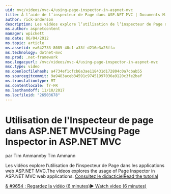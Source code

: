 ```yaml
---
uid: mvc/videos/mvc-4/using-page-inspector-in-aspnet-mvc
title: À l’aide de l’inspecteur de Page dans ASP.NET MVC | Documents Microsoft
author: rick-anderson
description: Les vidéos explore l’utilisation de l’inspecteur de Page dans les applications web ASP.NET MVC. Consultez le didacticiel
ms.author: aspnetcontent
manager: wpickett
ms.date: 06/04/2012
ms.topic: article
ms.assetid: ea642733-8085-40c1-a33f-d216e3a25ffa
ms.technology: dotnet-mvc
ms.prod: .net-framework
msc.legacyurl: /mvc/videos/mvc-4/using-page-inspector-in-aspnet-mvc
msc.type: video
ms.openlocfilehash: a4734ef1cfcb6a3ae118431d172804c0a7cbab55
ms.sourcegitcommit: 9a9483aceb34591c97451997036a9120c3fe2baf
ms.translationtype: MT
ms.contentlocale: fr-FR
ms.lasthandoff: 11/10/2017
ms.locfileid: "26503678"
---
```

<a name="using-page-inspector-in-aspnet-mvc"></a><span data-ttu-id="d0cc9-104">Utilisation de l'Inspecteur de page dans ASP.NET MVC</span><span class="sxs-lookup"><span data-stu-id="d0cc9-104">Using Page Inspector in ASP.NET MVC</span></span>
====================
<span data-ttu-id="d0cc9-105">par Tim Ammann</span><span class="sxs-lookup"><span data-stu-id="d0cc9-105">by Tim Ammann</span></span>

<span data-ttu-id="d0cc9-106">Les vidéos explore l’utilisation de l’inspecteur de Page dans les applications web ASP.NET MVC.</span><span class="sxs-lookup"><span data-stu-id="d0cc9-106">The videos explores the usage of Page Inspector in ASP.NET MVC web applications.</span></span> [<span data-ttu-id="d0cc9-107">Consultez le didacticiel</span><span class="sxs-lookup"><span data-stu-id="d0cc9-107">Read the tutorial</span></span>](../../overview/views/using-page-inspector-in-aspnet-mvc.md)

[<span data-ttu-id="d0cc9-108">& #9654 ; Regardez la vidéo (6 minutes)</span><span class="sxs-lookup"><span data-stu-id="d0cc9-108">&#9654; Watch video (6 minutes)</span></span>](https://channel9.msdn.com/Blogs/ASP-NET-Site-Videos/using-page-inspector-in-aspnet-mvc)
